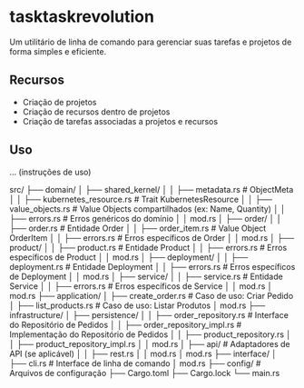 # tasktaskrevolution

Um utilitário de linha de comando para gerenciar suas tarefas e projetos de forma simples e eficiente.

## Recursos

- Criação de projetos
- Criação de recursos dentro de projetos
- Criação de tarefas associadas a projetos e recursos

## Uso

... (instruções de uso)

src/
├── domain/
│ ├── shared_kernel/
│ │ ├── metadata.rs # ObjectMeta
│ │ ├── kubernetes_resource.rs # Trait KubernetesResource
│ │ ├── value_objects.rs # Value Objects compartilhados (ex: Name, Quantity)
│ │ ├── errors.rs # Erros genéricos do domínio
│ │ mod.rs
│ ├── order/
│ │ ├── order.rs # Entidade Order
│ │ ├── order_item.rs # Value Object OrderItem
│ │ ├── errors.rs # Erros específicos de Order
│ │ mod.rs
│ ├── product/
│ │ ├── product.rs # Entidade Product
│ │ ├── errors.rs # Erros específicos de Product
│ │ mod.rs
│ ├── deployment/
│ │ ├── deployment.rs # Entidade Deployment
│ │ ├── errors.rs # Erros específicos de Deployment
│ │ mod.rs
│ ├── service/
│ │ ├── service.rs # Entidade Service
│ │ ├── errors.rs # Erros específicos de Service
│ │ mod.rs
│ mod.rs
├── application/
│ ├── create_order.rs # Caso de uso: Criar Pedido
│ ├── list_products.rs # Caso de uso: Listar Produtos
│ mod.rs
├── infrastructure/
│ ├── persistence/
│ │ ├── order_repository.rs # Interface do Repositório de Pedidos
│ │ ├── order_repository_impl.rs # Implementação do Repositório de Pedidos
│ │ ├── product_repository.rs
│ │ ├── product_repository_impl.rs
│ │ mod.rs
│ ├── api/ # Adaptadores de API (se aplicável)
│ │ ├── rest.rs
│ │ mod.rs
│ mod.rs
├── interface/
│ ├── cli.rs # Interface de linha de comando
│ mod.rs
├── config/ # Arquivos de configuração
├── Cargo.toml
├── Cargo.lock
└── main.rs
